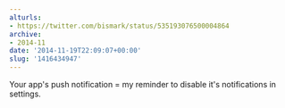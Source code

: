 ```yaml
---
alturls:
- https://twitter.com/bismark/status/535193076500004864
archive:
- 2014-11
date: '2014-11-19T22:09:07+00:00'
slug: '1416434947'
---
```


Your app's push notification = my reminder to disable it's notifications in settings.

